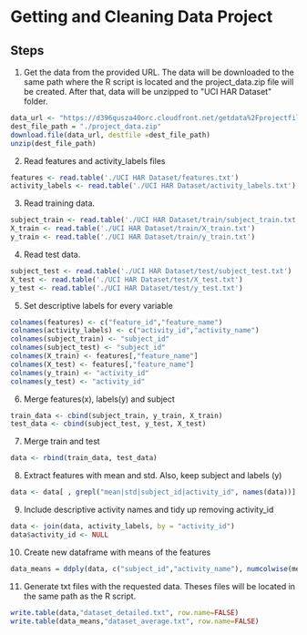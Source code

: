 # Getting and Cleaning Data Project

## Steps

1. Get the data from the provided URL. The data will be downloaded to the same path where the R script is located and the project_data.zip file will be created. After that, data will be unzipped to "UCI HAR Dataset" folder.
```R
data_url <- "https://d396qusza40orc.cloudfront.net/getdata%2Fprojectfiles%2FUCI%20HAR%20Dataset.zip"
dest_file_path = "./project_data.zip"
download.file(data_url, destfile =dest_file_path)
unzip(dest_file_path)
```

2. Read features and activity_labels files
```R
features <- read.table('./UCI HAR Dataset/features.txt')
activity_labels <- read.table('./UCI HAR Dataset/activity_labels.txt')
```

3. Read training data.
```R
subject_train <- read.table('./UCI HAR Dataset/train/subject_train.txt')
X_train <- read.table('./UCI HAR Dataset/train/X_train.txt')
y_train <- read.table('./UCI HAR Dataset/train/y_train.txt')
```

4. Read test data.
```R
subject_test <- read.table('./UCI HAR Dataset/test/subject_test.txt')
X_test <- read.table('./UCI HAR Dataset/test/X_test.txt')
y_test <- read.table('./UCI HAR Dataset/test/y_test.txt')
```

5. Set descriptive labels for every variable
```R
colnames(features) <- c("feature_id","feature_name")
colnames(activity_labels) <- c("activity_id","activity_name")
colnames(subject_train) <- "subject_id"
colnames(subject_test) <- "subject_id"
colnames(X_train) <- features[,"feature_name"]
colnames(X_test) <- features[,"feature_name"]
colnames(y_train) <- "activity_id"
colnames(y_test) <- "activity_id"
```

6. Merge features(x), labels(y) and subject
```R
train_data <- cbind(subject_train, y_train, X_train)
test_data <- cbind(subject_test, y_test, X_test)
```

7. Merge train and test
```R
data <- rbind(train_data, test_data)
```

8. Extract features with mean and std. Also, keep subject and labels (y)
```R
data <- data[ , grepl("mean|std|subject_id|activity_id", names(data))]
```

9. Include descriptive activity names and tidy up removing activity_id
```R
data <- join(data, activity_labels, by = "activity_id")
data$activity_id <- NULL
```

10. Create new dataframe with means of the features
```R
data_means = ddply(data, c("subject_id","activity_name"), numcolwise(mean))
```

11. Generate txt files with the requested data. Theses files will be located in the same path as the R script.
```R
write.table(data,"dataset_detailed.txt", row.name=FALSE)
write.table(data_means,"dataset_average.txt", row.name=FALSE)
```
